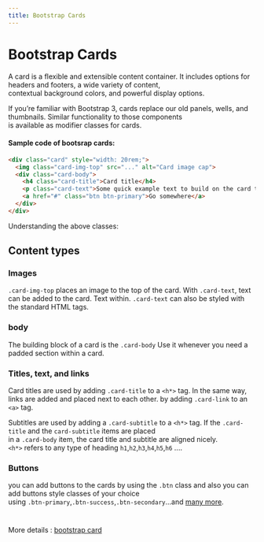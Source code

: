 ```yaml
---
title: Bootstrap Cards
---
```


# Bootstrap Cards
A card is a flexible and extensible content container. It includes options for headers and footers, a wide variety of content,  
contextual background colors, and powerful display options.  
  
  
If you’re familiar with Bootstrap 3, cards replace our old panels, wells, and thumbnails. Similar functionality to those components   
is available as modifier classes for cards.  
#### Sample code of bootsrap cards:  
```html
<div class="card" style="width: 20rem;">
  <img class="card-img-top" src="..." alt="Card image cap">
  <div class="card-body">
    <h4 class="card-title">Card title</h4>
    <p class="card-text">Some quick example text to build on the card title and make up the bulk of the card's content.</p>
    <a href="#" class="btn btn-primary">Go somewhere</a>
  </div>
</div>
```  
Understanding the above classes:  
## Content types  
### Images  

`.card-img-top` places an image to the top of the card. With `.card-text`, text can be added to the card. Text within. 
`.card-text` can also be styled with the standard HTML tags.

### body  
The building block of a card is the `.card-body` Use it whenever you need a padded section within a card.  
### Titles, text, and links  
  
Card titles are used by adding `.card-title` to a `<h*>` tag. In the same way, links are added and placed next to each other. 
by adding `.card-link` to an `<a>` tag.  


Subtitles are used by adding a `.card-subtitle` to a `<h*>` tag. If the `.card-title` and the `card-subtitle` items are placed  
in a `.card-body` item, the card title and subtitle are aligned nicely.  
`<h*>` refers to any type of heading `h1`,`h2`,`h3`,`h4`,`h5`,`h6` ....  
### Buttons  
you can add buttons to the cards by using the `.btn` class and also you can add buttons style classes of your choice  
using `.btn-primary`,`.btn-success`,`.btn-secondary`...and [many more](https://getbootstrap.com/docs/4.0/components/buttons/).  
#
 More details : [bootstrap card](https://getbootstrap.com/docs/4.0/components/card/)





